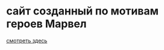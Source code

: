 # сайт созданный по мотивам героев Марвел
[смотреть здесь](https://yerkebulan1981.github.io/MarvelPotalOnHoocks-/)
